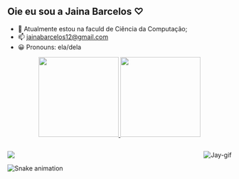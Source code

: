 ## Oie eu sou a Jaina Barcelos ♡
 
- 🌱  Atualmente  estou na faculd de Ciência da Computação;
- 📫 jainabarcelos12@gmail.com
- 😀 Pronouns: ela/dela

<div align="center">
  <a href="https://github.com/jay-barcelos">
  <img height="180em" src="https://github-readme-stats.vercel.app/api?username=jay-barcelos&show_icons=true&theme=aura&include_all_commits=true&count_private=true"/>
  <img height="180em" src="https://github-readme-stats.vercel.app/api/top-langs/?username=jay-barcelos&layout=compact&langs_count=7&theme=aura"/>
   </div>
  
##
  
 <div> 
  <a href="https://instagram.com/jainabarcelos" target="_blank"><img src="https://img.shields.io/badge/-Instagram-%23E4405F?style=for-the-badge&logo=instagram&logoColor=white" target="_blank"></a>
<img align = "right"  alt = "Jay-gif"  src = " https://cdn.discordapp.com/attachments/757374889232564345/920508263492124682/VID-20211214-WA0019.mp4 ">
 </div> 

  
 

 
 
  ![Snake animation](https://github.com/jay-barcelos/jay-barcelos/blob/output/github-contribution-grid-snake.svg)

 
  




 
    
    
    
  
    
   
                                       
                                       
                                       
    
    










